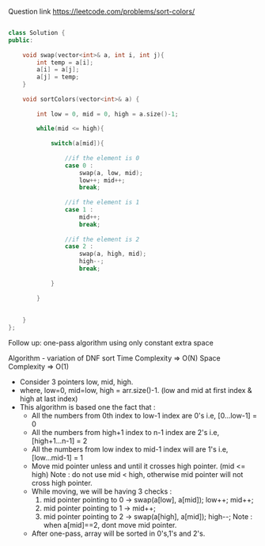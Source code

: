 Question link https://leetcode.com/problems/sort-colors/
```cpp

class Solution {
public:
    
    void swap(vector<int>& a, int i, int j){
        int temp = a[i];
        a[i] = a[j];
        a[j] = temp;
    }
    
    void sortColors(vector<int>& a) {
        
        int low = 0, mid = 0, high = a.size()-1;
        
        while(mid <= high){
         
            switch(a[mid]){
                    
                //if the element is 0    
                case 0 : 
                    swap(a, low, mid);
                    low++; mid++;
                    break;
                
                //if the element is 1    
                case 1 : 
                    mid++;
                    break;
                
                //if the element is 2    
                case 2 : 
                    swap(a, high, mid);
                    high--;
                    break;
                    
            }
            
        }
        
        
    }
};
```

Follow up: one-pass algorithm using only constant extra space

Algorithm - variation of DNF sort 
Time Complexity => O(N)
Space Complexity => O(1)
- Consider 3 pointers low, mid, high.
- where, low=0, mid=low, high = arr.size()-1.
  (low and mid at first index & high at last index)
- This algorithm is based one the fact that :
    - All the numbers from 0th index to low-1 index are 0's i.e, [0...low-1] = 0
    - All the numbers from high+1 index to n-1 index are 2's i.e, [high+1...n-1] = 2
    - All the numbers from low index to mid-1 index will are 1's i.e, [low...mid-1] = 1
    - Move mid pointer unless and until it crosses high pointer. (mid <= high) 
      Note : do not use mid < high, otherwise mid pointer will not cross high pointer.
    - While moving, we will be having 3 checks :
        1) mid pointer pointing to 0 -> swap(a[low], a[mid]); low++; mid++;
        2) mid pointer pointing to 1 -> mid++;
        3) mid pointer pointing to 2 -> swap(a[high], a[mid]); high--;
           Note : when a[mid]==2, dont move mid pointer.
    - After one-pass, array will be sorted in 0's,1's and 2's.

